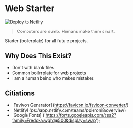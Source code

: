 # Web Starter

[![Deploy to Netlify](https://www.netlify.com/img/deploy/button.svg)](https://app.netlify.com/start/deploy?repository=https://github.com/ewuweblab/web-starter)


> Computers are dumb. Humans make them smart.

Starter (boilerplate) for all future projects.

## Why Does This Exist?
* Don't with blank files
* Common boilerplate for web projects
* I am a human being who makes mistakes

## Citiations
* [Favivon Generator] (https://favicon.io/favicon-converter/)
* [Netlify] (ps://app.netlify.com/teams/ppieroni8/overview)
* [Google Fonts] ('https://fonts.googleapis.com/css2?family=Fredoka:wght@500&display=swap');